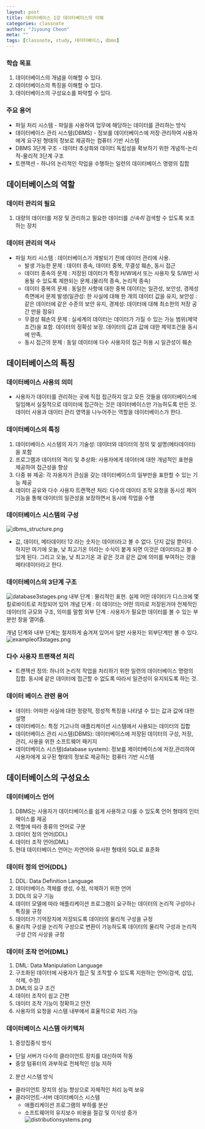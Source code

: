 ```yaml
---
layout: post
title: 데이터베이스 1강 데이터베이스의 이해
categories: classnote
author: "Jiyoung Cheon"
meta: ""
tags: [classnote, study, 데이터베이스, dbms]
---
```


### 학습 목표

1. 데이터베이스의 개념을 이해할 수 있다.
2. 데이터베이스의 특징을 이해할 수 있다.
3. 데이터베이스의 구성요소를 파악할 수 있다.

### 주요 용어

* 파일 처리 시스템 - 파일을 사용하여 업무에 해당하는 데이터를 관리하는 방식
* 데이터베이스 관리 시스템(DBMS) - 정보를 데이터베이스에 저장·관리하여 사용자에게 요구된 형태의 정보로 제공하는 컴퓨터 기반 시스템
* DBMS 3단계 구조 - 데이터 추상화와 데이터 독립성을 확보하기 위한 개념적-논리적-물리적 3단계 구조
* 트랜잭션 - 하나의 논리적인 작업을 수행하는 일련의 데이터베이스 명령의 집합

## 데이터베이스의 역할
### 데이터 관리의 필요
1. 대량의 데이터를 저장 및 관리하고 필요한 데이터를 *신속히* 검색할 수 있도록 보조하는 장치

### 데이터 관리의 역사
* 파일 처리 시스템 : 데이터베이스가 개발되기 전에 데이터 관리에 사용.
  * 발생 가능한 문제 : 데이터 종속, 데이터 중복, 무결성 훼손, 동시 접근
  * 데이터 종속의 문제 : 저장된 데이터가 특정 H/W에서 또는 사용자 및 S/W만 사용될 수 있도록 제한되는 문제.(물리적 종속, 논리적 종속)
  * 데이터 중복의 문제 : 동일한 사항에 대한 중복 데이터는 일관성, 보안성, 경제성 측면에서 문제 발생(일관성: 한 사실에 대해 한 개의 데이터 값을 유지, 보안성 : 같은 데이터에 같은 수준의 보안 유지, 경제성: 데이터에 대해 최소한의 저장 공간 만을 점유)
  * 무결성 훼손의 문제 : 실세계의 데이터는 데이터가 가질 수 있는 가능 범위(제약조건)을 포함. 데이터의 정확성 보장. 데이터의 값과 값에 대한 제약조건을 동시에 만족.
  * 동시 접근의 문제 : 동일 데이터에 다수 사용자의 접근 허용 시 일관성이 훼손

## 데이터베이스의 특징
### 데이터베이스 사용의 의미
* 사용자가 데이터를 관리하는 곳에 직접 접근하지 않고 모든 것들을 데이터베이스에 일임해서 실질적으로 데이터에 접근하는 것은 데이터베이스만 가능하도록 만든 것. 데이터 사용과 데이터 관리 영역을 나누어주는 역할을 데이터베이스가 한다.

### 데이터베이스의 특징
1. 데이터베이스 시스템의 자기 기술성: 데이터와 데이터의 정의 및 설명(메타데이터)을 포함
2. 프로그램과 데이터의 격리 및 추상화: 사용자에게 데이터에 대한 개념적인 표현을 제공하여 접근성을 향상
3. 다중 뷰 제공: 각 자용자가 관심을 갖는 데이터베이스의 일부만을 표한할 수 있는 기능 제공
4. 데이터 공유와 다수 사용자 트랜잭션 처리: 다수의 데이터 조작 요청을 동시성 제어 기능을 통해 데이터의 일관성을 보장하면서 동시에 작업을 수행

### 데이터베이스 시스템의 구성
![dbms_structure.png](/assets/images/dbms_structure.png)
* 값, 데이터, 메타데이터
12 라는 숫자는 데이터라고 볼 수 없다. 단지 값일 뿐이다. 하지만 여기에 오늘, 낮 최고기온 이라는 수식이 붙게 되면 이것은 데이터라고 볼 수 있게 된다. 그리고 오늘, 낮 최고기온 과 같은 것과 같은 값에 의미를 부여하는 것을 메타데이터라고 한다.

### 데이터베이스의 3단계 구조
![database3stages.png](/assets/images/database3stages.png)
내부 단계 : 물리적인 표현. 실제 어떤 데이터가 디스크에 몇킬로바이트로 저장되어 있어
개념 단계 : 이 데이터는 어떤 의미로 저장된거야 전체적인 데이터의 규모와 구조, 의미를 말함
외부 단계 : 사용자가 필요한 데이터를 볼 수 있는 부분만 창을 열어줌.

개념 단계와 내부 단계는 철저하게 숨겨져 있어서 일반 사용자는 외부단계만 볼 수 있다.
![exampleof3stages.png](/assets/images/exampleof3stages.png)

### 다수 사용자 트랜잭션 처리
* 트랜잭션 정의: 하나의 논리적 작업을 처리하기 위한 일련의 데이터베이스 명령의 집합. 동시에 같은 데이터에 접근할 수 없도록 따라서 일관성이 유지되도록 하는 것.

### 데이터 베이스 관련 용어
* 데이터: 어떠한 사실에 대한 정량적, 정성적 특징을 나타낼 수 있는 값과 값에 대한 설명
* 데이터베이스: 특정 기고나의 애플리케이션 시스템에서 사용되는 데이터의 집합
* 데이터베이스 관리 시스템(DBMS): 데이터베이스에 저장된 데이터의 구성, 저장, 관리, 사용을 위한 소프트웨어 패키지
* 데이터베이스 시스템(database system): 정보를 제이터베이스에 저장,관리하여 사용자에게 요구된 형태의 정보로 제공하는 컴퓨터 기반 시스템

## 데이터베이스의 구성요소
### 데이터베이스 언어
1. DBMS는 사용자가 데이터베이스를 쉽게 사용하고 다룰 수 있도록 언어 형태의 인터페이스를 제공
2. 역할에 따라 종류의 언어로 구분
  1. 데이터 정의 언어(DDL)
  2. 데이터 조작 언어(DML)
3. 현대 데이터베이스 언어는 자연어와 유사한 형태의 SQL로 표준화

### 데이터 정의 언어(DDL)
1. DDL: Data Definition Language
2. 데이터베이스 객체를 생성, 수정, 삭제하기 위한 언어
3. DDL의 요구 기능
  1. 데이터 모델에 따라 애플리케이션 프로그램이 요구하는 데이터의 논리적 구성이나 특징을 규정
  2. 데이터가 기억장치에 저장되도록 데이터의 물리적 구성을 규정
  3. 물리적 구성을 논리적 구성으로 변환이 가능하도록 데이터의 물리적 구성과 논리적 구성 간의 사상을 규정

### 데이터 조작 언어(DML)
1. DML: Data Manipulation Language
2. 구조화된 데이터에 사용자가 접근 및 조작할 수 있도록 지원하는 언어(검색, 삽입, 삭제, 수정)
3. DML의 요구 조건
  1. 데이터 조작이 쉽고 간편
  2. 데이터 조작 기능이 정확하고 안전
  3. 사용자의 요청을 시스템 내부에서 효율적으로 처리 가능

### 데이터베이스 시스템 아키텍처
1. 중앙집중식 방식
* 단일 서버가 다수의 클라이언트 장치를 대신하여 작동
* 중앙 텀퓨터의 과부하로 전체적인 성능 저하
2. 분산 시스템 방식
* 클라이언트 장치의 성능 향상으로 자체적인 처리 능력 보유
* 클라이언트-서버 데이터베이스 시스템
  * 애플리케이션 프로그램의 부하를 분산
  * 소프트웨어의 유지보수 비용을 절감 및 이식성 증가
![distributionsystems.png](/assets/images/distributionsystems.png)
